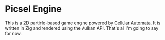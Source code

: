 # Picsel Engine

This is a 2D particle-based game engine powered by [Cellular Automata](https://en.wikipedia.org/wiki/Cellular_automaton). It is written in Zig and rendered using the Vulkan API. That's all I'm going to say for now.
